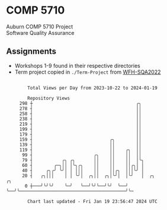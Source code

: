 # COMP 5710
Auburn COMP 5710 Project  
Software Quality Assurance

## Assignments
- Workshops 1-9 found in their respective directories
- Term project copied in `./Term-Project` from [WFH-SQA2022](https://github.com/wumphlett/WFH-SQA2022-AUBURN)

```

        Total Views per Day from 2023-10-22 to 2024-01-19

        Repository Views
     298 ┼                                       ╭╮
     278 ┤                                       ││
     258 ┤                                       ││
     238 ┤                                       ││
     219 ┤                                       ││
     199 ┤                                       ││
     179 ┤                                       ││
     159 ┤                             ╭╮        ││
     139 ┤                             ││        ││
     119 ┤                             ││    ╭╮  ││
      99 ┤                       ╭╮    ││    ││  ││
      79 ┤           ╭╮ ╭╮       ││    ││    ││  │╰╮
      60 ┤        ╭─╮││ │╰╮╭╮    ││    ││    ││╭╮│ │
      40 ┤     ╭╮╭╯ ╰╯│ │ │││    ││    ││╭╮  │││╰╯ │
      20 ┤   ╭╮│││    │ │ ╰╯│  ╭╮││  ╭╮│╰╯│  │╰╯   │  ╭╮                                        ╭╮
       0 ┼───╯╰╯╰╯    ╰─╯   ╰──╯╰╯╰──╯╰╯  ╰──╯     ╰──╯╰────────────────────────────────────────╯╰─

        Chart last updated - Fri Jan 19 23:56:47 2024 UTC
        
```
